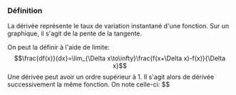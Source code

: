 ### Définition
La dérivée représente  le taux de variation instantané d'une fonction. Sur un graphique, il s'agit de la pente de la tangente.

On peut la définir à l'aide de limite:
$$\frac{df(x)}{dx}=\lim_{\Delta x\to\infty}\frac{f(x+\Delta x)-f(x)}{\Delta x}$$
Une dérivée peut avoir un ordre supérieur à 1. Il s'agit alors de dérivée successivement la même fonction. On note celle-ci:
$$